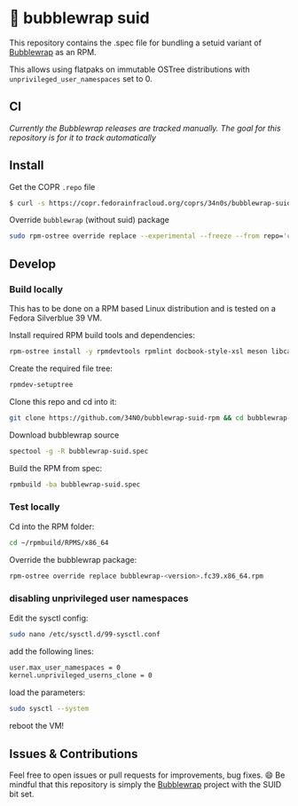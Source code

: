 # 🚀 bubblewrap suid

This repository contains the .spec file for bundling a setuid variant of [Bubblewrap](https://github.com/containers/bubblewrap) as an RPM.

This allows using flatpaks on immutable OSTree distributions with `unprivileged_user_namespaces` set to 0.

## CI

*Currently the Bubblewrap releases are tracked manually. The goal for this repository is for it to track automatically*

## Install

Get the COPR `.repo` file
```bash
$ curl -s https://copr.fedorainfracloud.org/coprs/34n0s/bubblewrap-suid/repo/fedora-39/34n0s-bubblewrap-suid-fedora-39.repo | sudo tee /etc/yum.repos.d/34n0s-bubblewrap-suid-fedora-39.repo

```
Override `bubblewrap` (without suid) package
```bash
sudo rpm-ostree override replace --experimental --freeze --from repo='copr:copr.fedorainfracloud.org:34n0s:bubblewrap-suid' bubblewrap
```

## Develop

### Build locally

This has to be done on a RPM based Linux distribution and is tested on a Fedora Silverblue 39 VM.

Install required RPM build tools and dependencies:
```bash
rpm-ostree install -y rpmdevtools rpmlint docbook-style-xsl meson libcap-devel libselinux-devel gcc
```
Create the required file tree:
```bash
rpmdev-setuptree
```
Clone this repo and cd into it:
```bash
git clone https://github.com/34N0/bubblewrap-suid-rpm && cd bubblewrap-suid-rpm
```
Download bubblewrap source
```bash
spectool -g -R bubblewrap-suid.spec
```
Build the RPM from spec:
```bash
rpmbuild -ba bubblewrap-suid.spec
```

### Test locally

Cd into the RPM folder:
```bash
cd ~/rpmbuild/RPMS/x86_64
```
Override the bubblewrap package:
```bash
rpm-ostree override replace bubblewrap-<version>.fc39.x86_64.rpm
```

### disabling unprivileged user namespaces
Edit the sysctl config:
```bash
sudo nano /etc/sysctl.d/99-sysctl.conf 
```
add the following lines:
```bash
user.max_user_namespaces = 0
kernel.unprivileged_userns_clone = 0
```
load the parameters:
```bash
sudo sysctl --system
```
reboot the VM!

## Issues & Contributions

Feel free to open issues or pull requests for improvements, bug fixes. 😄
Be mindful that this repository is simply the [Bubblewrap](https://github.com/containers/bubblewrap) project with the SUID bit set.

